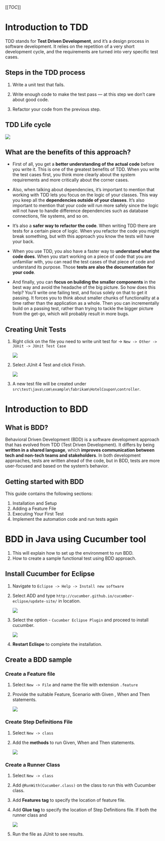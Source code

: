 [[_TOC_]]

# Introduction to TDD

TDD stands for **Test Driven Development**, and it’s a design process in software development. It relies on the repetition of a very short development cycle, and the requirements are turned into very specific test cases.

## Steps in the TDD process

1. Write a unit test that fails.
	
2. Write enough code to make the test pass — at this step we don’t care about good code.

3. Refactor your code from the previous step.

## TDD Life cycle

![](../.Images/TDDLifeCycle.png)

## What are the benefits of this approach?

- First of all, you get a **better understanding of the actual code** before you write it. This is one of the greatest benefits of TDD. When you write the test cases first, you think more clearly about the system requirements and more critically about the corner cases.

- Also, when talking about dependencies, it’s important to mention that working with TDD lets you focus on the logic of your classes. This way you keep all the **dependencies outside of your classes**. It’s also important to mention that your code will run more safely since the logic will not have to handle difference dependencies such as database connections, file systems, and so on.

- It’s also a **safer way to refactor the code**. When writing TDD there are tests for a certain piece of logic. When you refactor the code you might break something, but with this approach you know the tests will have your back.

- When you use TDD, you also have a faster way to **understand what the code does**. When you start working on a piece of code that you are unfamiliar with, you can read the test cases of that piece of code and understand its purpose. Those **tests are also the documentation for your code**.

- And finally, you can **focus on building the smaller components** in the best way and avoid the headache of the big picture. So how does this help? You’ll write one failing test, and focus solely on that to get it passing. It forces you to think about smaller chunks of functionality at a time rather than the application as a whole. Then you can incrementally build on a passing test, rather than trying to tackle the bigger picture from the get-go, which will probably result in more bugs.

## Creating Unit Tests

1. Right click on the file you need to write unit test for -> `New -> Other -> JUnit -> JUnit Test Case`

    ![](../.Images/Eclipse_new_junit.png)

2. Select JUnit 4 Test and click Finish.

    ![](../.Images/Eclipse_junit_new.png)

3. A new test file will be created under `src\test\java\com\example\fabrikam\HotelCoupon\controller`. 

# Introduction to BDD

## What is BDD?
Behavioral Driven Development (BDD) is a software development approach that has evolved from TDD (Test Driven Development). It differs by being **written in a shared language**, which **improves communication between tech and non-tech teams and stakeholders**. In both development approaches, tests are written ahead of the code, but in BDD, tests are more user-focused and based on the system’s behavior.

## Getting started with BDD

This guide contains the following sections:

1. Installation and Setup
2. Adding a Feature File
3. Executing Your First Test
4. Implement the automation code and run tests again


# BDD in Java using Cucumber tool

1. This will explain how to set up the environment to run BDD.
2. How  to create a sample functional test using BDD approach.

## Install Cucumber for Eclipse

1. Navigate to `Eclipse -> Help -> Install new software`
2. Select ADD and type `http://cucumber.github.io/cucumber-eclipse/update-site/` in location.
   
    ![](../.Images/cucumber_add.png)

3. Select the option - `Cucumber Eclipse Plugin` and proceed to install cucumber.
    
    ![](../.Images/cucumber_plugin.png)

4. **Restart Eclispe** to complete the installation.

## Create a BDD sample

### Create a Feature file

1. Select `New -> File` and name the file with extension 
`.feature`

2. Provide the suitable Feature, Scenario with Given , When and Then statements.

    ![](../.Images/cucumber_featurefile.png)

### Create Step Definitions File

1. Select `New -> class`

2. Add the **methods** to run Given, When and Then statements.

    ![](../.Images/cucumber_stepdefs.png)

### Create a Runner Class

1. Select `New -> class`

2. Add `@RunWith(Cucumber.class)` on the class to run this with Cucumber class.

3. Add **Features tag** to specify the location of feature file.

4. Add **Glue tag** to specify the location of Step Definitions file. If both the runner class and 

    ![](../.Images/cucumber_class.png)

5. Run the file as JUnit to see results.